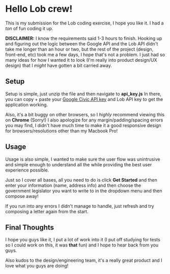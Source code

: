 # Hello Lob crew!

This is my submission for the Lob coding exercise, I hope you like it. I had a *ton* of fun coding it up.

**DISCLAIMER:** I know the requirements said 1-3 hours to finish. Hooking up and figuring out the logic
between the Google API and the Lob API didn't take me longer than an hour or two, but the rest of the
project (design, front-end, etc) took me a few days, I hope that's not a problem. I just had so many ideas
for how I wanted it to look (I'm really into product design/UX design) that I *might* have gotten a bit carried away.

## Setup
Setup is simple, just unzip the file and then navigate to **api_key.js**
In there, you can copy + paste your [Google Civic API key](https://developers.google.com/civic-information/docs/using_api) and Lob API key to get the application working.

Also, it's a bit buggy on other browsers, so I *highly* recommend viewing this on **Chrome** (Sorry!)
I also apologize for any margin/padding/spacing errors you may find, I didn't have much time to make it a good responsive design for browsers/resolutions other than my Macbook Pro!

## Usage
Usage is also simple, I wanted to make sure the user flow was unintrusive and simple enough to understand all the while providing the best user experience possible.

Just so I cover all bases, all you need to do is click **Get Started** and then enter your information (name, address info) and then choose the government legislator you want to write to in the dropdown menu and then compose away!

If you run into any errors I didn't manage to handle, just refresh and try composing a letter again from the start.

## Final Thoughts
I hope you guys like it, I put a lot of work into it (I put off studying for tests so I could work on this, it was **that** fun) and I hope to hear back from you guys.

Also kudos to the design/engineering team, it's a really great product and I love what you guys are doing!
